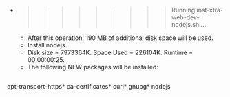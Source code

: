 * >>>>>>>>> Running inst-xtra-web-dev-nodejs.sh ...
  * After this operation, 190 MB of additional disk space will be used.
  * Install nodejs.
  * Disk size = 7973364K. Space Used = 226104K. Runtime = 00:00:00:25.
  * The following NEW packages will be installed:
  ```bash
apt-transport-https* ca-certificates* curl* gnupg* nodejs
  ```
